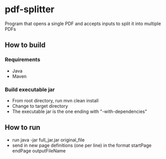 pdf-splitter
============

Program that opens a single PDF and accepts inputs to split it into multiple PDFs

## How to build

### Requirements

* Java
* Maven

### Build executable jar

* From root directory, run mvn clean install
* Change to target directory
* The executable jar is the one ending with "-with-dependencies"

## How to run

* run java -jar full_jar.jar original_file
* send in new page definitions (one per line) in the format startPage endPage outputFileName